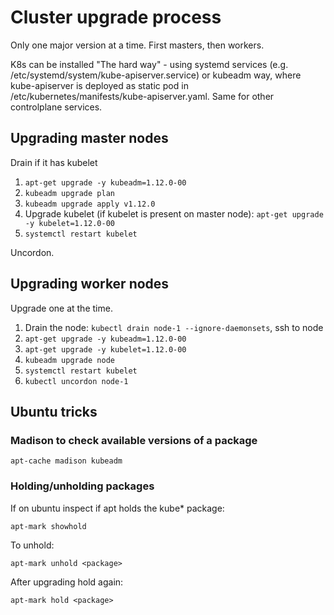 # Cluster upgrade process

Only one major version at a time. First masters, then workers.

K8s can be installed "The hard way" - using systemd services (e.g. /etc/systemd/system/kube-apiserver.service) or kubeadm way, where kube-apiserver is deployed as static pod in /etc/kubernetes/manifests/kube-apiserver.yaml. Same for other controlplane services.

## Upgrading master nodes
Drain if it has kubelet
1. ```apt-get upgrade -y kubeadm=1.12.0-00```
2. ```kubeadm upgrade plan```
3. ```kubeadm upgrade apply v1.12.0```
4. Upgrade kubelet (if kubelet is present on master node): ```apt-get upgrade -y kubelet=1.12.0-00```
5. ```systemctl restart kubelet```  

Uncordon.


## Upgrading worker nodes
Upgrade one at the time.
1. Drain the node: ```kubectl drain node-1 --ignore-daemonsets```, ssh to node
2. ```apt-get upgrade -y kubeadm=1.12.0-00```
3. ```apt-get upgrade -y kubelet=1.12.0-00```
4. ```kubeadm upgrade node ```
5. ```systemctl restart kubelet```
6. ```kubectl uncordon node-1```

## Ubuntu tricks
### Madison to check available versions of a package
```
apt-cache madison kubeadm
```
### Holding/unholding packages
If on ubuntu inspect if apt holds the kube* package:
```
apt-mark showhold
```
To unhold:  
```
apt-mark unhold <package>
```  
After upgrading hold again:  
```
apt-mark hold <package>
```

